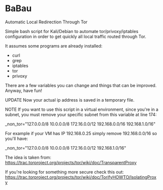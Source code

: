 # BaBau
Automatic Local Redirection Through Tor


Simple bash script for Kali/Debian to automate tor/privoxy/iptables configuration in order to get quickly all local traffic routed through Tor.

It assumes some programs are already installed:

  - curl 
  - grep
  - iptables
  - tor
  - privoxy


There are a few variables you can change and things that can be improved.
Anyway, have fun!


UPDATE
Now your actual ip address is saved in a temporary file.

NOTE
If you want to use this script in a virtual environment, since you're in a subnet, you must remove your specific subnet from this variable at line 174:

_non_tor="127.0.0.0/8 10.0.0.0/8 172.16.0.0/12 192.168.0.0/16 192.168.1.0/16"

For example if your VM has IP 192.168.0.25 simply remove 192.168.0.0/16 so you'll have:

_non_tor="127.0.0.0/8 10.0.0.0/8 172.16.0.0/12 192.168.1.0/16"


The idea is taken from:
https://trac.torproject.org/projects/tor/wiki/doc/TransparentProxy

If you're looking for something more secure check this out:
https://trac.torproject.org/projects/tor/wiki/doc/TorifyHOWTO/IsolatingProxy
